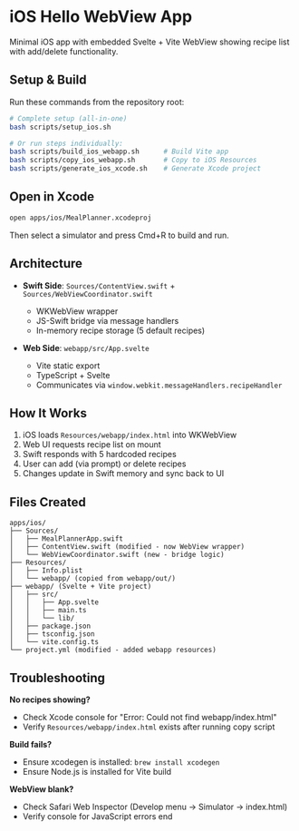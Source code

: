 # iOS Hello WebView App

Minimal iOS app with embedded Svelte + Vite WebView showing recipe list with add/delete functionality.

## Setup & Build

Run these commands from the repository root:

```bash
# Complete setup (all-in-one)
bash scripts/setup_ios.sh

# Or run steps individually:
bash scripts/build_ios_webapp.sh      # Build Vite app
bash scripts/copy_ios_webapp.sh       # Copy to iOS Resources
bash scripts/generate_ios_xcode.sh    # Generate Xcode project
```

## Open in Xcode

```bash
open apps/ios/MealPlanner.xcodeproj
```

Then select a simulator and press Cmd+R to build and run.

## Architecture

- **Swift Side**: `Sources/ContentView.swift` + `Sources/WebViewCoordinator.swift`
  - WKWebView wrapper
  - JS-Swift bridge via message handlers
  - In-memory recipe storage (5 default recipes)
  
- **Web Side**: `webapp/src/App.svelte`
  - Vite static export
  - TypeScript + Svelte
  - Communicates via `window.webkit.messageHandlers.recipeHandler`

## How It Works

1. iOS loads `Resources/webapp/index.html` into WKWebView
2. Web UI requests recipe list on mount
3. Swift responds with 5 hardcoded recipes
4. User can add (via prompt) or delete recipes
5. Changes update in Swift memory and sync back to UI

## Files Created

```
apps/ios/
├── Sources/
│   ├── MealPlannerApp.swift
│   ├── ContentView.swift (modified - now WebView wrapper)
│   └── WebViewCoordinator.swift (new - bridge logic)
├── Resources/
│   ├── Info.plist
│   └── webapp/ (copied from webapp/out/)
├── webapp/ (Svelte + Vite project)
│   ├── src/
│   │   ├── App.svelte
│   │   ├── main.ts
│   │   └── lib/
│   ├── package.json
│   ├── tsconfig.json
│   └── vite.config.ts
└── project.yml (modified - added webapp resources)
```

## Troubleshooting

**No recipes showing?**
- Check Xcode console for "Error: Could not find webapp/index.html"
- Verify `Resources/webapp/index.html` exists after running copy script

**Build fails?**
- Ensure xcodegen is installed: `brew install xcodegen`
- Ensure Node.js is installed for Vite build

**WebView blank?**
- Check Safari Web Inspector (Develop menu → Simulator → index.html)
- Verify console for JavaScript errors
end
